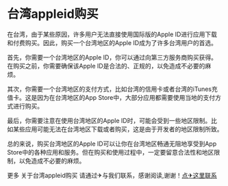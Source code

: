# 台湾appleid购买

在台湾，由于某些原因，许多用户无法直接使用国际版的Apple ID进行应用下载和付费购买。因此，购买一个台湾地区的Apple ID成为了许多台湾用户的首选。

首先，你需要一个台湾地区的Apple ID，你可以通过向第三方服务商购买获得。在购买之前，你需要确保该Apple ID是合法的、正规的，以免造成不必要的麻烦。

其次，你需要一个台湾地区的支付方式，比如台湾的信用卡或者台湾的iTunes充值卡。这是因为在台湾地区的App Store中，大部分应用都需要使用当地的支付方式进行购买。

最后，你需要注意在使用台湾地区的Apple ID时，可能会受到一些地区限制。比如某些应用可能无法在台湾地区下载或者购买，这是由于开发者的地区限制所致。

总的来说，购买台湾地区的Apple ID可以让你在台湾地区畅通无阻地享受到App Store中的各种应用和服务。但在购买和使用过程中，一定要留意合法性和地区限制，以免造成不必要的麻烦。

更多 关于台湾appleid购买 请通过✈与我们联系，感谢阅读,谢谢！[点✈这里联系](https://ss.k02.cc)